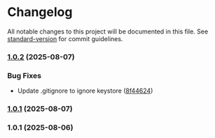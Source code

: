 # Changelog

All notable changes to this project will be documented in this file. See [standard-version](https://github.com/conventional-changelog/standard-version) for commit guidelines.

### [1.0.2](https://github.com/jon-garmilla-dev/jon-garmilla-English-Dictionary.apk/compare/v1.0.1...v1.0.2) (2025-08-07)


### Bug Fixes

* Update .gitignore to ignore keystore ([8f44624](https://github.com/jon-garmilla-dev/jon-garmilla-English-Dictionary.apk/commit/8f44624ba9d9b00c809a24218d578ab75146a555))

### [1.0.1](https://github.com/jon-garmilla-dev/jon-garmilla-English-Dictionary.apk/compare/v1.0.0...v1.0.1) (2025-08-07)

### 1.0.1 (2025-08-06)
